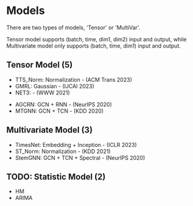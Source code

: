 # Models

There are two types of models, 'Tensor' or 'MultiVar'.

Tensor model supports (batch, time, dim1, dim2) input and output, while Multivariate model only supports (batch, time, dim1) input and output.

## Tensor Model (5)
+ TTS_Norm: Normalization - (ACM Trans 2023)
+ GMRL:  Gaussian  - (IJCAI 2023)
+ NET3:            - (WWW 2021)
<!-- + STC_GNN:         - (CIKM 2021)  -->
<!-- + DMSTGCN:         - (KDD 2021) -->
+ AGCRN: GCN + RNN - (NeurIPS 2020)
+ MTGNN: GCN + TCN - (KDD 2020)


## Multivariate Model (3)
<!-- + GTS:     GCN + RNN            - (ICLR 2021) -->
+ TimesNet: Embedding + Inception - (ICLR 2023)
+ ST_Norm:  Normalization         - (KDD 2021)
+ StemGNN:  GCN + TCN + Spectral  - (NeurIPS 2020)


## TODO: Statistic Model (2)
+ HM
+ ARIMA
